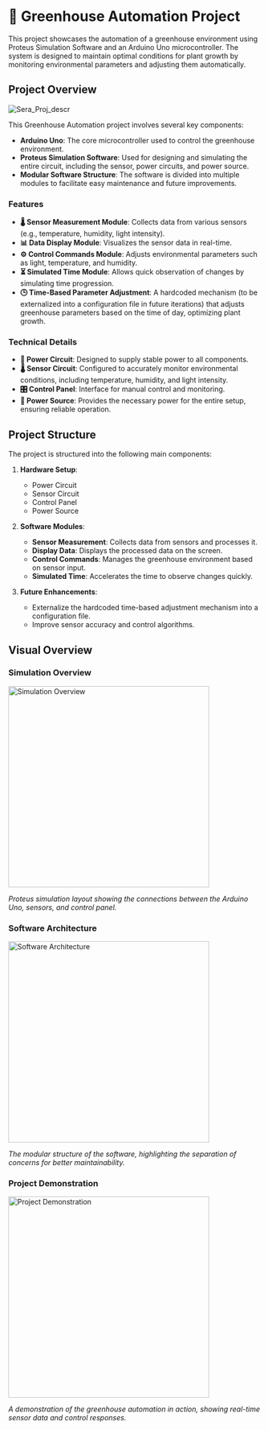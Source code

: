 # 🌱 Greenhouse Automation Project

This project showcases the automation of a greenhouse environment using Proteus Simulation Software and an Arduino Uno microcontroller. The system is designed to maintain optimal conditions for plant growth by monitoring environmental parameters and adjusting them automatically.

## Project Overview

![Sera_Proj_descr](https://github.com/user-attachments/assets/c6618234-5b1a-499e-a357-13aa7b1adacb)

This Greenhouse Automation project involves several key components:
- **Arduino Uno**: The core microcontroller used to control the greenhouse environment.
- **Proteus Simulation Software**: Used for designing and simulating the entire circuit, including the sensor, power circuits, and power source.
- **Modular Software Structure**: The software is divided into multiple modules to facilitate easy maintenance and future improvements.

### Features
- **🌡️ Sensor Measurement Module**: Collects data from various sensors (e.g., temperature, humidity, light intensity).
- **📊 Data Display Module**: Visualizes the sensor data in real-time.
- **⚙️ Control Commands Module**: Adjusts environmental parameters such as light, temperature, and humidity.
- **⏳ Simulated Time Module**: Allows quick observation of changes by simulating time progression.
- **🕒 Time-Based Parameter Adjustment**: A hardcoded mechanism (to be externalized into a configuration file in future iterations) that adjusts greenhouse parameters based on the time of day, optimizing plant growth.

### Technical Details
- **🔌 Power Circuit**: Designed to supply stable power to all components.
- **🌡️ Sensor Circuit**: Configured to accurately monitor environmental conditions, including temperature, humidity, and light intensity.
- **🎛️ Control Panel**: Interface for manual control and monitoring.
- **🔋 Power Source**: Provides the necessary power for the entire setup, ensuring reliable operation.

## Project Structure

The project is structured into the following main components:

1. **Hardware Setup**:
   - Power Circuit
   - Sensor Circuit
   - Control Panel
   - Power Source

2. **Software Modules**:
   - **Sensor Measurement**: Collects data from sensors and processes it.
   - **Display Data**: Displays the processed data on the screen.
   - **Control Commands**: Manages the greenhouse environment based on sensor input.
   - **Simulated Time**: Accelerates the time to observe changes quickly.

3. **Future Enhancements**:
   - Externalize the hardcoded time-based adjustment mechanism into a configuration file.
   - Improve sensor accuracy and control algorithms.

## Visual Overview

### Simulation Overview
<img src="https://github.com/user-attachments/assets/27ceed5f-c673-4ff0-8172-1209e7fddd8f" alt="Simulation Overview" width="400">

*Proteus simulation layout showing the connections between the Arduino Uno, sensors, and control panel.*

### Software Architecture
<img src="https://github.com/user-attachments/assets/ab6f0758-2cf9-4f77-a4b7-0c59ff06a89b" alt="Software Architecture" width="400">

*The modular structure of the software, highlighting the separation of concerns for better maintainability.*

### Project Demonstration
<img src="https://github.com/user-attachments/assets/afef5aca-0d62-452c-a3e0-a8d7d41b31a4" alt="Project Demonstration" width="400">

*A demonstration of the greenhouse automation in action, showing real-time sensor data and control responses.*




